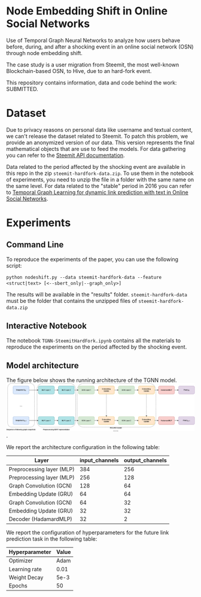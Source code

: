 # Node Embedding Shift in Online Social Networks

Use of Temporal Graph Neural Networks to analyze how users behave before, during, and after a shocking event in an online social network (OSN) through node embedding shift.

The case study is a user migration from Steemit, the most well-known Blockchain-based OSN, to Hive, due to an hard-fork event.

This repository contains information, data and code behind the work: SUBMITTED.


# Dataset
Due to privacy reasons on personal data like username and textual content, we can't release the dataset related to Steemit. To patch this problem, we provide an anonymized version of our data. This version represents the final mathematical objects that are use to feed the models. For data gathering you can refer to the [Steemit API documentation](https://developers.steem.io/). 

Data related to the period affected by the shocking event are available in this repo in the zip `steemit-hardfork-data.zip`. To use them in the notebook of experiments, you need to unzip the file in a folder with the same name on the same level. For data related to the "stable" period in 2016 you can refer to [Temporal Graph Learning for dynamic link prediction with text in Online Social Networks](https://link.springer.com/article/10.1007/s10994-023-06475-x).

# Experiments

## Command Line

To reproduce the experiments of the paper, you can use the following script:
```
python nodeshift.py --data steemit-hardfork-data --feature <struct|text> [<--sbert_only|--graph_only>]
```
The results will be available in the "results" folder. `steemit-hardfork-data` must be the folder that contains the unzipped files of `steemit-hardfork-data.zip`

## Interactive Notebook
The notebook `TGNN-SteemitHardFork.ipynb` contains all the materials to reproduce the experiments on the period affected by the shocking event.

## Model architecture
The figure below shows the running architecture of the TGNN model.
![GNN Architecture](GNNArchitecture.drawio.png "Dynamic GNN based on ROLAND framework"). 

We report the architecture configuration in the following table: 

| Layer                     | input_channels | output_channels |
|---------------------------|----------------|-----------------|
| Preprocessing layer (MLP) | 384            | 256             |
| Preprocessing layer (MLP) | 256            | 128             |
| Graph Convolution (GCN)   | 128            | 64              |
| Embedding Update (GRU)    | 64             | 64              |
| Graph Convolution (GCN)   | 64             | 32              |
| Embedding Update (GRU)    | 32             | 32              |
| Decoder (HadamardMLP)     | 32             | 2               | 

We report the configuration of hyperparameters for the future link prediction task in the following table: 

| Hyperparameter | Value |
|----------------|-------|
| Optimizer      | Adam  |
| Learning rate  | 0.01  |
| Weight Decay   | 5e-3  |
| Epochs         | 50    |




